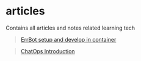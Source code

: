 # articles

Contains all articles and notes related learning tech

> [ErrBot setup and develop in container](./devops/errbot_dev.md)

> [ChatOps Introduction](./devops/chatops.md)
